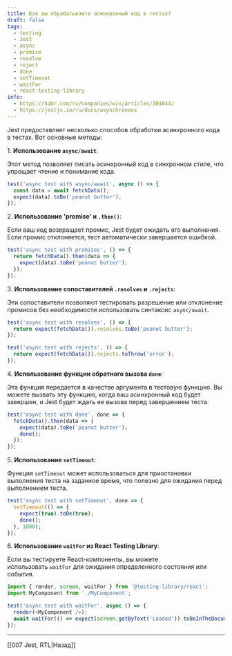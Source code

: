 ```yaml
---
title: Как вы обрабатываете асинхронный код в тестах?
draft: false
tags:
  - testing
  - Jest
  - async
  - promise
  - resolve
  - reject
  - done
  - setTimeout
  - waitFor
  - react-testing-library
info:
  - https://habr.com/ru/companies/wix/articles/301644/
  - https://jestjs.io/ru/docs/asynchronous
---
```

Jest предоставляет несколько способов обработки асинхронного кода в тестах. Вот основные методы:

 1. **Использование `async/await`**:

Этот метод позволяет писать асинхронный код в синхронном стиле, что упрощает чтение и понимание кода.

```javascript
test('async test with async/await', async () => {
  const data = await fetchData();
  expect(data).toBe('peanut butter');
});
```

2. **Использование 'promise' и `.then()`**:

Если ваш код возвращает промис, Jest будет ожидать его выполнения. Если промис отклоняется, тест автоматически завершается ошибкой.

```javascript
test('async test with promises', () => {
  return fetchData().then(data => {
    expect(data).toBe('peanut butter');
  });
});
```

3. **Использование сопоставителей `.resolves` и `.rejects`**:

Эти сопоставители позволяют тестировать разрешение или отклонение промисов без необходимости использовать синтаксис `async/await`.

```javascript
test('async test with resolves', () => {
  return expect(fetchData()).resolves.toBe('peanut butter');
});
```

```javascript
test('async test with rejects', () => {
  return expect(fetchData()).rejects.toThrow('error');
});
```

4. **Использование функции обратного вызова `done`**:

Эта функция передается в качестве аргумента в тестовую функцию. Вы можете вызвать эту функцию, когда ваш асинхронный код будет завершен, и Jest будет ждать ее вызова перед завершением теста.

```javascript
test('async test with done', done => {
  fetchData().then(data => {
    expect(data).toBe('peanut butter');
    done();
  });
});
```

5. **Использование `setTimeout`**:

Функция `setTimeout` может использоваться для приостановки выполнения теста на заданное время, что полезно для ожидания перед выполнением теста.

```javascript
test('async test with setTimeout', done => {
  setTimeout(() => {
    expect(true).toBe(true);
    done();
  }, 1000);
});
```

6. **Использование `waitFor` из React Testing Library**:

Если вы тестируете React-компоненты, вы можете использовать `waitFor` для ожидания определенного состояния или события.

```javascript
import { render, screen, waitFor } from '@testing-library/react';
import MyComponent from './MyComponent';

test('async test with waitFor', async () => {
  render(<MyComponent />);
  await waitFor(() => expect(screen.getByText('Loaded')).toBeInTheDocument());
});
```

____

[[007 Jest, RTL|Назад]]